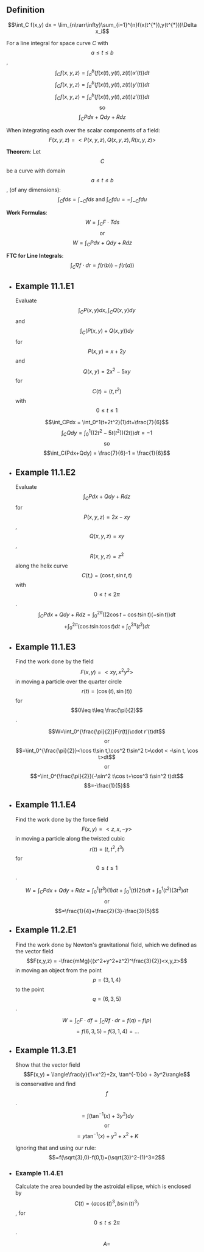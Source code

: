 ## Definition
$$\int_C f(x,y) dx = \lim_{n\rarr\infty}\sum_{i=1}^{n}f(x(t^{*}),y(t^{*}))\Delta x_i$$

For a line integral for space curve $C$ with $$a\leq t \leq b$$,
$$\int_Cf(x,y,z) = \int_a^b(f(x(t),y(t),z(t))x'(t))dt$$
$$\int_Cf(x,y,z) = \int_a^b(f(x(t),y(t),z(t))y'(t))dt$$
$$\int_Cf(x,y,z) = \int_a^b(f(x(t),y(t),z(t))z'(t))dt$$
$$\text{so}$$
$$\int_CPdx+Qdy+Rdz$$

When integrating each over the scalar components of a field:
$$F(x,y,z) = <P(x,y,z), Q(x,y,z), R(x,y,z)>$$

**Theorem**:
Let $$C$$ be a curve with domain $$a\leq t\leq b$$, (of any dimensions):
$$\int_Cfds = \int_{-C}fds \text{ and } \int_Cfdu = -\int_{-C}fdu$$

**Work Formulas**:
$$W=\int_CF\cdot Tds$$
$$\text{or}$$
$$W=\int_CPdx+Qdy+Rdz$$

**FTC for Line Integrals**:
$$\int_C\nabla f\cdot dr=f(r(b))-f(r(a))$$
- ## Example 11.1.E1
  Evaluate $$\int_C P(x,y)dx, \int_C Q(x,y)dy$$ and $$\int_C(P(x,y) + Q(x,y))dy$$ for $$P(x,y) = x+2y$$ and $$Q(x,y) = 2x^2 - 5xy$$ for $$C(t) = (t,t^2)$$ with $$0\leq t\leq 1$$
  
  $$\int_CPdx = \int_0^1(t+2t^2)(1)dt=\frac{7}{6}$$
  $$\int_CQdy = \int_0^1((2t^2-5t(t^2))(2t))dt=-1$$
  $$\text{so}$$
  $$\int_C(Pdx+Qdy) = \frac{7}{6}-1 = \frac{1}{6}$$
- ## Example 11.1.E2
  Evaluate $$\int_CPdx+Qdy+Rdz$$ for $$P(x,y,z) = 2x-xy$$, $$Q(x,y,z) = xy$$, $$R(x,y,z) = z^2$$ along the helix curve $$C(t,) = (\cos t, \sin t, t)$$ with $$0\leq t \leq 2\pi$$.
  $$\int_CPdx+Qdy+Rdz=\int_0^{2\pi}((2\cos t - \cos t \sin t)(-\sin t))dt$$
  $$+\int_0^{2\pi}(\cos t \sin t\cos t)dt + \int_0^{2\pi}(t^2)dt$$
- ## Example 11.1.E3
  Find the work done by the field $$F(x,y) = <xy, x^2y^2>$$ in moving a particle over the quarter circle $$r(t) = (\cos(t),\sin(t))$$ for $$0\leq t\leq \frac{\pi}{2}$$.
  
  $$W=\int_0^{\frac{\pi}{2}}F(r(t))\cdot r'(t)dt$$
  $$\text{or}$$
  $$=\int_0^{\frac{\pi}{2}}<\cos t\sin t,\cos^2 t\sin^2 t>\cdot < -\sin t, \cos t>dt$$
  $$\text{or}$$
  $$=\int_0^{\frac{\pi}{2}}(-\sin^2 t\cos t+\cos^3 t\sin^2 t)dt$$
  $$=-\frac{1}{5}$$
- ## Example 11.1.E4
  Find the work done by the force field $$F(x,y) = <z,x,-y>$$ in moving a particle along the twisted cubic $$r(t) = (t, t^2, t^3)$$ for $$0 \leq t \leq 1$$.
  
  $$W=\int_C Pdx + Qdy + Rdz = \int_0^1(t^3)(1)dt+\int_0^1(t)(2t)dt+\int_0^1(t^2)(3t^2)dt$$
  $$\text{or}$$
  $$=\frac{1}{4}+\frac{2}{3}-\frac{3}{5}$$
- ## Example 11.2.E1
  Find the work done by Newton's gravitational field, which we defined as the vector field $$F(x,y,z) = -\frac{mMg}{(x^2+y^2+z^2)^\frac{3}{2}}<x,y,z>$$ in moving an object from the point $$p=(3,1,4)$$ to the point $$q=(6,3,5)$$.
  
  $$W=\int_C F\cdot df=\int_C \nabla f \cdot dr = f(q) - f(p)$$
  $$=f(6,3,5) - f(3,1,4) = ...$$
- ## Example 11.3.E1
  Show that the vector field $$F(x,y) = \langle\frac{y}{1+x^2}+2x, \tan^{-1}(x) + 3y^2\rangle$$ is conservative and find $$f$$.
  
  $$=\int(\tan^{-1}(x) + 3y^2)dy$$
  $$\text{or}$$
  $$=y\tan^{-1}(x) + y^3 + x^2 + K$$
  
  Ignoring that and using our rule:
  $$=f(\sqrt{3},0)-f(0,1)=(\sqrt{3})^2-(1)^3=2$$
- ### Example 11.4.E1
  Calculate the area bounded by the astroidal ellipse, which is enclosed by $$C(t)= \langle a\cos(t)^3, b\sin(t)^3\rangle$$, for $$0 \leq t \leq 2\pi$$.
  
  $$A = $$